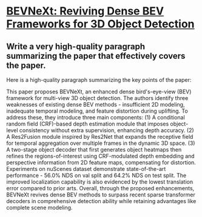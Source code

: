 # [BEVNeXt: Reviving Dense BEV Frameworks for 3D Object Detection](https://arxiv.org/abs/2312.01696)

## Write a very high-quality paragraph summarizing the paper that effectively covers the paper.

 Here is a high-quality paragraph summarizing the key points of the paper:

This paper proposes BEVNeXt, an enhanced dense bird's-eye-view (BEV) framework for multi-view 3D object detection. The authors identify three weaknesses of existing dense BEV methods - insufficient 2D modeling, inadequate temporal modeling, and feature distortion during uplifting. To address these, they introduce three main components: (1) A conditional random field (CRF)-based depth estimation module that imposes object-level consistency without extra supervision, enhancing depth accuracy. (2) A Res2Fusion module inspired by Res2Net that expands the receptive field for temporal aggregation over multiple frames in the dynamic 3D space. (3) A two-stage object decoder that first generates object heatmaps then refines the regions-of-interest using CRF-modulated depth embedding and perspective information from 2D feature maps, compensating for distortion. Experiments on nuScenes dataset demonstrate state-of-the-art performance - 56.0% NDS on val split and 64.2% NDS on test split. The improved localization capability is also evidenced by the lowest translation error compared to prior arts. Overall, through the proposed enhancements, BEVNeXt revives dense BEV methods to surpass recent sparse transformer decoders in comprehensive detection ability while retaining advantages like complete scene modeling.
